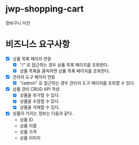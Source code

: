 # jwp-shopping-cart

장바구니 미션

# 비즈니스 요구사항

- [x] 상품 목록 페이지 연동
  - [x] "/" 로 접근하는 경우 상품 목록 페이지를 조회한다.
  - [x] 상품 목록을 클릭하면 상품 목록 페이지를 조회한다.
- [x] 관리자 도구 페이지 연동
  - [x] "/admin" 로 접근하는 경우 관리자 도구 페이지를 조회할 수 있다.
- [x] 상품 관리 CRUD API 작성
  - [x] 상품을 추가할 수 있다.
  - [x] 상품을 수정할 수 있다.
  - [x] 상품을 삭제할 수 있다.
- [x] 상품이 가지는 정보는 다음과 같다.
  - 상품 ID
  - 상품 이름
  - 상품 가격
  - 상품 이미지
